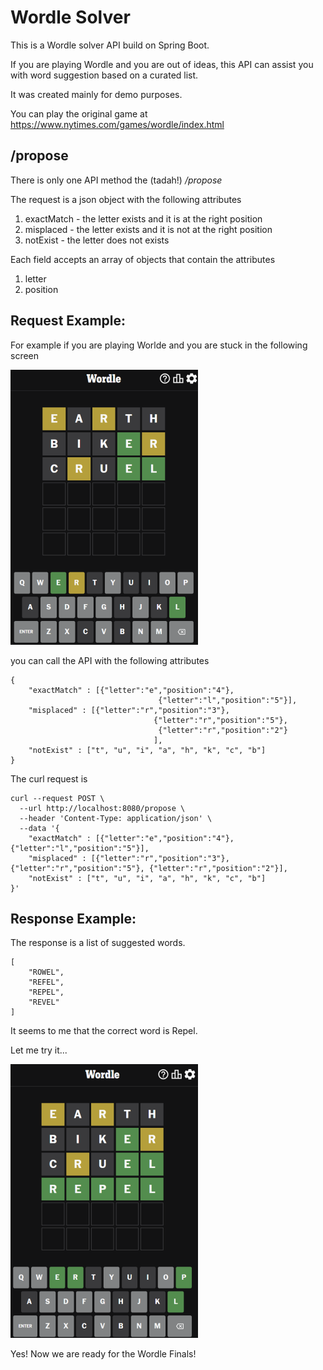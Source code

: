 # Wordle Solver
This is a Wordle solver API build on Spring Boot.

If you are playing Wordle and you are out of ideas, this API can assist you with word suggestion based on a curated list.

It was created mainly for demo purposes.

You can play the original game at https://www.nytimes.com/games/wordle/index.html


## /propose
There is only one API method the (tadah!) */propose*

The request is a json object with the following attributes
1. exactMatch - the letter exists and it is at the right position
2. misplaced - the letter exists and it is not at the right position
3. notExist - the letter does not exists

Each field accepts an array of objects that contain the attributes 
1. letter
2. position


## Request Example:
For example if you are playing Worlde and you are stuck in the following screen 

![Example of Wordle web game](/images/wordle-example.png)


you can call the API with the following attributes

```
{
	"exactMatch" : [{"letter":"e","position":"4"},
								 {"letter":"l","position":"5"}],
	"misplaced" : [{"letter":"r","position":"3"},
								{"letter":"r","position":"5"},
								 {"letter":"r","position":"2"}
								],
	"notExist" : ["t", "u", "i", "a", "h", "k", "c", "b"]	
}
```

The curl request is 

```
curl --request POST \
  --url http://localhost:8080/propose \
  --header 'Content-Type: application/json' \
  --data '{
	"exactMatch" : [{"letter":"e","position":"4"}, {"letter":"l","position":"5"}],
	"misplaced" : [{"letter":"r","position":"3"}, {"letter":"r","position":"5"}, {"letter":"r","position":"2"}],
	"notExist" : ["t", "u", "i", "a", "h", "k", "c", "b"]	
}'
```


## Response Example:
The response is a list of suggested words.

```
[
	"ROWEL",
	"REFEL",
	"REPEL",
	"REVEL"
]
```

It seems to me that the correct word is Repel.

Let me try it...

![Example of a solved Wordle web game](/images/wordle-solved-example.png)


Yes! Now we are ready for the Wordle Finals!